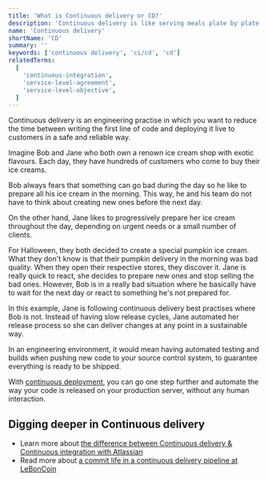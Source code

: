 ```yaml
---
title: 'What is Continuous delivery or CD?'
description: 'Continuous delivery is like serving meals plate by plate instead of waiting for everything to be ready.'
name: 'Continuous delivery'
shortName: 'CD'
summary: ''
keywords: ['continuous delivery', 'ci/cd', 'cd']
relatedTerms:
  [
    'continuous-integration',
    'service-level-agreement',
    'service-level-objective',
  ]
---
```


Continuous delivery is an engineering practise in which you want to reduce the time between writing the first line of code and deploying it live to customers in a safe and reliable way.

Imagine Bob and Jane who both own a renown ice cream shop with exotic flavours. Each day, they have hundreds of customers who come to buy their ice creams.

Bob always fears that something can go bad during the day so he like to prepare all his ice cream in the morning. This way, he and his team do not have to think about creating new ones before the next day.

On the other hand, Jane likes to progressively prepare her ice cream throughout the day, depending on urgent needs or a small number of clients.

For Halloween, they both decided to create a special pumpkin ice cream. What they don't know is that their pumpkin delivery in the morning was bad quality. When they open their respective stores, they discover it. Jane is really quick to react, she decides to prepare new ones and stop selling the bad ones. However, Bob is in a really bad situation where he basically have to wait for the next day or react to something he's not prepared for.

In this example, Jane is following continuous delivery best practises where Bob is not. Instead of having slow release cycles, Jane automated her release process so she can deliver changes at any point in a sustainable way.

In an engineering environment, it would mean having automated testing and builds when pushing new code to your source control system, to guarantee everything is ready to be shipped.

With [continuous deployment](#continuous-deployment 'What is Continuous deployment?'), you can go one step further and automate the way your code is released on your production server, without any human interaction.

## Digging deeper in Continuous delivery

- Learn more about [the difference between Continuous delivery & Continuous integration with Atlassian](https://www.atlassian.com/continuous-delivery/principles/continuous-integration-vs-delivery-vs-deployment)
- Read more about [a commit life in a continuous delivery pipeline at LeBonCoin](https://medium.com/leboncoin-engineering-blog/leboncoin-commits-life-960a86cd35ff)
